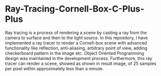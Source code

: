 # Ray-Tracing-Cornell-Box-C-Plus-Plus
Ray tracing is a process of rendering a scene by casting a ray from the camera to surface and then to the light source. In this repository, I have implemented a ray tracer to render a Cornell-box scene with advanced functionality like reflection, anti-aliasing, arbitrary point of view, adding checkerboard pattern in the image etc. Object Oriented Programming design was maintained in the development process. Furthermore, this ray tracer can render a scene, showed as shown in result image, of 25 samples per pixel within approximately less than a minute.
